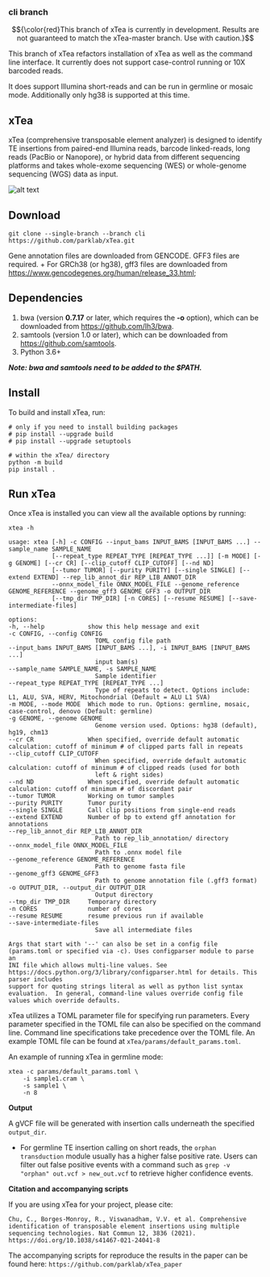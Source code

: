 ### cli branch

$${\color{red}This branch of xTea is currently in development. Results are not guaranteed to match the xTea-master branch. Use with caution.}$$

This branch of xTea refactors installation of xTea as well as the command line interface. It currently does not support case-control running or 10X barcoded reads.

It does support Illumina short-reads and can be run in germline or mosaic mode. Additionally only hg38 is supported at this time.


## xTea

xTea (comprehensive transposable element analyzer) is designed to identify TE insertions from paired-end Illumina reads, barcode linked-reads, long reads (PacBio or Nanopore), or hybrid data from different sequencing platforms and takes whole-exome sequencing (WES) or whole-genome sequencing (WGS) data as input. 

![alt text](./xTea_workflow.png)


## Download

```
git clone --single-branch --branch cli  https://github.com/parklab/xTea.git
```
	
Gene annotation files are downloaded from GENCODE. GFF3 files are required.
	+ For GRCh38 (or hg38), gff3 files are downloaded from https://www.gencodegenes.org/human/release_33.html;

## Dependencies

1. bwa (version **0.7.17** or later, which requires the **-o** option), which can be downloaded from https://github.com/lh3/bwa.
2. samtools (version 1.0 or later), which can be downloaded from https://github.com/samtools.
3. Python 3.6+

***Note: bwa and samtools need to be added to the $PATH.***


## Install

To build and install xTea, run:
```
# only if you need to install building packages
# pip install --upgrade build
# pip install --upgrade setuptools

# within the xTea/ directory
python -m build
pip install .
``` 

## Run xTea

Once xTea is installed you can view all the available options by running:

```
xtea -h

usage: xtea [-h] -c CONFIG --input_bams INPUT_BAMS [INPUT_BAMS ...] --sample_name SAMPLE_NAME
			[--repeat_type REPEAT_TYPE [REPEAT_TYPE ...]] [-m MODE] [-g GENOME] [--cr CR] [--clip_cutoff CLIP_CUTOFF] [--nd ND]
			[--tumor TUMOR] [--purity PURITY] [--single SINGLE] [--extend EXTEND] --rep_lib_annot_dir REP_LIB_ANNOT_DIR
			--onnx_model_file ONNX_MODEL_FILE --genome_reference GENOME_REFERENCE --genome_gff3 GENOME_GFF3 -o OUTPUT_DIR
			[--tmp_dir TMP_DIR] [-n CORES] [--resume RESUME] [--save-intermediate-files]

options:
-h, --help            show this help message and exit
-c CONFIG, --config CONFIG
						TOML config file path
--input_bams INPUT_BAMS [INPUT_BAMS ...], -i INPUT_BAMS [INPUT_BAMS ...]
						input bam(s)
--sample_name SAMPLE_NAME, -s SAMPLE_NAME
						Sample identifier
--repeat_type REPEAT_TYPE [REPEAT_TYPE ...]
						Type of repeats to detect. Options include: L1, ALU, SVA, HERV, Mitochondrial (Default = ALU L1 SVA)
-m MODE, --mode MODE  Which mode to run. Options: germline, mosaic, case-control, denovo (Default: germline)
-g GENOME, --genome GENOME
						Genome version used. Options: hg38 (default), hg19, chm13
--cr CR               When specified, override default automatic calculation: cutoff of minimum # of clipped parts fall in repeats
--clip_cutoff CLIP_CUTOFF
						When specified, override default automatic calculation: cutoff of minimum # of clipped reads (used for both
						left & right sides)
--nd ND               When specified, override default automatic calculation: cutoff of minimum # of discordant pair
--tumor TUMOR         Working on tumor samples
--purity PURITY       Tumor purity
--single SINGLE       Call clip positions from single-end reads
--extend EXTEND       Number of bp to extend gff annotation for annotations
--rep_lib_annot_dir REP_LIB_ANNOT_DIR
						Path to rep_lib_annotation/ directory
--onnx_model_file ONNX_MODEL_FILE
						Path to .onnx model file
--genome_reference GENOME_REFERENCE
						Path to genome fasta file
--genome_gff3 GENOME_GFF3
						Path to genome annotation file (.gff3 format)
-o OUTPUT_DIR, --output_dir OUTPUT_DIR
						Output directory
--tmp_dir TMP_DIR     Temporary directory
-n CORES              number of cores
--resume RESUME       resume previous run if available
--save-intermediate-files
						Save all intermediate files

Args that start with '--' can also be set in a config file (params.toml or specified via -c). Uses configparser module to parse an
INI file which allows multi-line values. See https://docs.python.org/3/library/configparser.html for details. This parser includes
support for quoting strings literal as well as python list syntax evaluation.  In general, command-line values override config file
values which override defaults.
```

xTea utilizes a TOML parameter file for specifying run parameters. Every parameter specified in the TOML file can also be specified on the command line. Command line specifications take precedence over the TOML file. An example TOML file can be found at `xTea/params/default_params.toml`. 

An example of running xTea in germline mode:
```
xtea -c params/default_params.toml \
	-i sample1.cram \
	-s sample1 \
	-n 8
```

			
**Output**

A gVCF file will be generated with insertion calls underneath the specified `output_dir`.
+ For germline TE insertion calling on short reads, the `orphan transduction` module usually has a higher false positive rate. Users can filter out false positive events with a command such as `grep -v "orphan" out.vcf > new_out.vcf` to retrieve higher confidence events.


**Citation and accompanying scripts**

If you are using xTea for your project, please cite:

```
Chu, C., Borges-Monroy, R., Viswanadham, V.V. et al. Comprehensive identification of transposable element insertions using multiple sequencing technologies. Nat Commun 12, 3836 (2021). https://doi.org/10.1038/s41467-021-24041-8
```

The accompanying scripts for reproduce the results in the paper can be found here: `https://github.com/parklab/xTea_paper`

